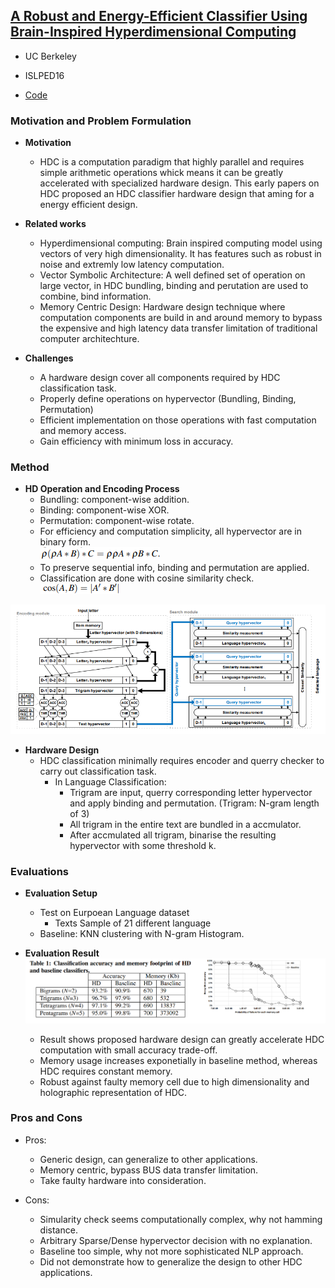 ## [A Robust and Energy-Efficient Classifier Using Brain-Inspired Hyperdimensional Computing](https://iis-people.ee.ethz.ch/~arahimi/papers/ISLPED16.pdf)

* UC Berkeley

* ISLPED16

* [Code](https://github.com/abbas-rahimi/HDC-Language-Recognition)


### Motivation and Problem Formulation

* **Motivation**
  * HDC is a computation paradigm that highly parallel and requires simple arithmetic operations whick means it can be greatly accelerated with specialized hardware design. This early papers on HDC proposed an HDC classifier hardware design that aming for a energy efficient design.

* **Related works**
    * Hyperdimensional computing: Brain inspired computing model using vectors of very high dimensionality. It has features such as robust in noise and extremly low latency computation.
    * Vector Symbolic Architecture: A well defined set of operation on large vector, in HDC bundling, binding and perutation are used to combine, bind information.
    * Memory Centric Design: Hardware design technique where computation components are build in and around memory to bypass the expensive and high latency data transfer limitation of traditional computer architechture.

* **Challenges**
    * A hardware design cover all components required by HDC classification task.
    * Properly define operations on hypervector (Bundling, Binding, Permutation)
    * Efficient implementation on those operations with fast computation and memory access.
    * Gain efficiency with minimum loss in accuracy.

### Method

* **HD Operation and Encoding Process**
  * Bundling: component-wise addition.
  * Binding: component-wise XOR.
  * Permutation: component-wise rotate.
  * For efficiency and computation simplicity, all hypervector are in binary form. \
    ![Encoding](./Encoding.PNG)
  * To preserve sequential info, binding and permutation are applied.
  * Classification are done with cosine similarity check. \
    ![Similarity](./Similarity.PNG)

![Overall_Design](./System_Design.PNG)
* **Hardware Design**
  * HDC classification minimally requires encoder and querry checker to carry out classification task.
    * In Language Classification:
      * Trigram are input, querry corresponding letter hypervector and apply binding and permutation. (Trigram: N-gram length of 3)
      * All trigram in the entire text are bundled in a accmulator.
      * After accmulated all trigram, binarise the resulting hypervector with some threshold k.


### Evaluations

* **Evaluation Setup**
  * Test on Eurpoean Language dataset
    * Texts Sample of 21 different language
  * Baseline: KNN clustering with N-gram Histogram.



* **Evaluation Result**
  ![Result](./Result.PNG)
  * Result shows proposed hardware design can greatly accelerate HDC computation with small accuracy trade-off.
  * Memory usage increases exponetially in baseline method, whereas HDC requires constant memory.
  * Robust against faulty memory cell due to high dimensionality and holographic representation of HDC.


### Pros and Cons

* Pros:
  * Generic design, can generalize to other applications.
  * Memory centric, bypass BUS data transfer limitation.
  * Take faulty hardware into consideration.


* Cons:
  * Simularity check seems computationally complex, why not hamming distance.
  * Arbitrary Sparse/Dense hypervector decision with no explanation.
  * Baseline too simple, why not more sophisticated NLP approach.
  * Did not demonstrate how to generalize the design to other HDC applications.










































